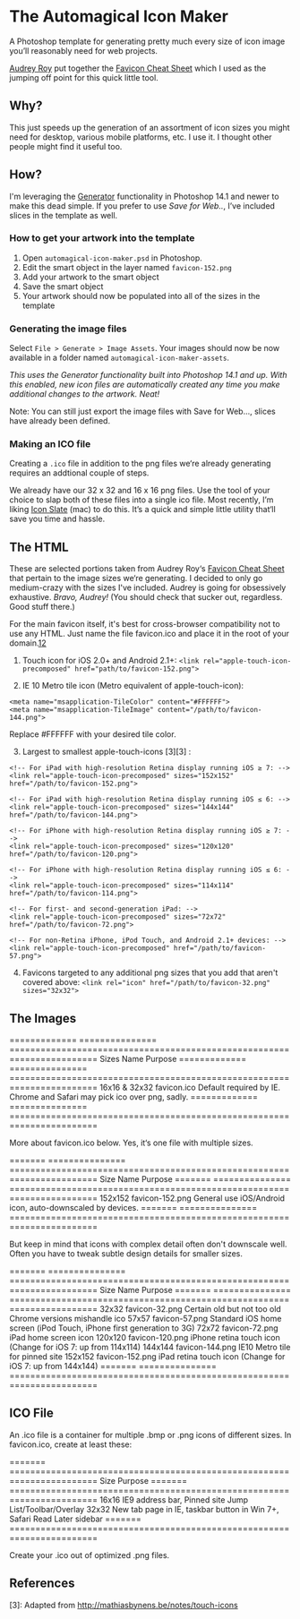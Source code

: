 # The Automagical Icon Maker

A Photoshop template for generating pretty much every size of icon image you’ll reasonably need for web projects.

[Audrey Roy](https://github.com/audreyr) put together the [Favicon Cheat Sheet](https://github.com/audreyr/favicon-cheat-sheet) which I used as the jumping off point for this quick little tool.

## Why?

This just speeds up the generation of an assortment of icon sizes you might need for desktop, various mobile platforms, etc. I use it. I thought other people might find it useful too. 

## How?

I'm leveraging the [Generator](http://blogs.adobe.com/photoshopdotcom/2013/09/introducing-adobe-generator-for-photoshop-cc.html) functionality in Photoshop 14.1 and newer to make this dead simple. If you prefer to use *Save for Web..*, I’ve included slices in the template as well.

### How to get your artwork into the template
 
 1. Open `automagical-icon-maker.psd` in Photoshop.
 2. Edit the smart object in the layer named `favicon-152.png`
 3. Add your artwork to the smart object
 4. Save the smart object
 5. Your artwork should now be populated into all of the sizes in the template
 
### Generating the image files

Select `File > Generate > Image Assets`. Your images should now be now available in a folder named `automagical-icon-maker-assets`. 

*This uses the Generator functionality built into Photoshop 14.1 and up. With this enabled, new icon files are automatically created any time you make additional changes to the artwork. Neat!*

Note: You can still just export the image files with Save for Web..., slices have already been defined.

### Making an ICO file

Creating a `.ico` file in addition to the png files we‘re already generating requires an addtional couple of steps. 

We already have our 32 x 32 and 16 x 16 png files. Use the tool of your choice to slap both of these files into a single ico file. Most recently, I’m liking [Icon Slate](http://www.kodlian.com/apps/icon-slate) (mac) to do this. It’s a quick and simple little utility that‘ll save you time and hassle. 

## The HTML

These are selected portions taken from Audrey Roy‘s [Favicon Cheat Sheet](https://github.com/audreyr/favicon-cheat-sheet) that pertain to the image sizes we‘re generating. I decided to only go medium-crazy with the sizes I've included. Audrey is going for obsessively exhaustive. *Bravo, Audrey!* (You should check that sucker out, regardless. Good stuff there.)

For the main favicon itself, it's best for cross-browser compatibility not to use any HTML. Just name the file favicon.ico and place it in the root of your domain.[1][1][2][2]

 1. Touch icon for iOS 2.0+ and Android 2.1+:
`<link rel="apple-touch-icon-precomposed" href="path/to/favicon-152.png">`
   
 2. IE 10 Metro tile icon (Metro equivalent of apple-touch-icon):
```
<meta name="msapplication-TileColor" content="#FFFFFF">  
<meta name="msapplication-TileImage" content="/path/to/favicon-144.png">
```

Replace #FFFFFF with your desired tile color.


3. Largest to smallest apple-touch-icons [3][3] :
```
<!-- For iPad with high-resolution Retina display running iOS ≥ 7: -->
<link rel="apple-touch-icon-precomposed" sizes="152x152" href="/path/to/favicon-152.png">

<!-- For iPad with high-resolution Retina display running iOS ≤ 6: -->
<link rel="apple-touch-icon-precomposed" sizes="144x144" href="/path/to/favicon-144.png">

<!-- For iPhone with high-resolution Retina display running iOS ≥ 7: -->
<link rel="apple-touch-icon-precomposed" sizes="120x120" href="/path/to/favicon-120.png">

<!-- For iPhone with high-resolution Retina display running iOS ≤ 6: -->
<link rel="apple-touch-icon-precomposed" sizes="114x114" href="/path/to/favicon-114.png">

<!-- For first- and second-generation iPad: -->
<link rel="apple-touch-icon-precomposed" sizes="72x72" href="/path/to/favicon-72.png">

<!-- For non-Retina iPhone, iPod Touch, and Android 2.1+ devices: -->
<link rel="apple-touch-icon-precomposed" href="/path/to/favicon-57.png">
```

4. Favicons targeted to any additional png sizes that you add that aren't covered above:
`<link rel="icon" href="/path/to/favicon-32.png" sizes="32x32">`

## The Images

============= =============== =======================================================================
Sizes         Name            Purpose
============= =============== =======================================================================
16x16 & 32x32 favicon.ico     Default required by IE. Chrome and Safari may pick ico over png, sadly.
============= =============== =======================================================================

More about favicon.ico below. Yes, it‘s one file with multiple sizes.

======= =============== =======================================================================
Size    Name            Purpose
======= =============== =======================================================================
152x152 favicon-152.png General use iOS/Android icon, auto-downscaled by devices.
======= =============== =======================================================================

But keep in mind that icons with complex detail often don't downscale well.
Often you have to tweak subtle design details for smaller sizes.

======= =============== =======================================================================
Size    Name            Purpose
======= =============== =======================================================================
32x32   favicon-32.png  Certain old but not too old Chrome versions mishandle ico
57x57   favicon-57.png  Standard iOS home screen (iPod Touch, iPhone first generation to 3G)
72x72   favicon-72.png  iPad home screen icon
120x120 favicon-120.png iPhone retina touch icon (Change for iOS 7: up from 114x114)
144x144 favicon-144.png IE10 Metro tile for pinned site
152x152 favicon-152.png iPad retina touch icon (Change for iOS 7: up from 144x144)
======= =============== =======================================================================

## ICO File

An .ico file is a container for multiple .bmp or .png icons of different sizes.
In favicon.ico, create at least these:

======= =======================================================================
Size    Purpose
======= =======================================================================
16x16   IE9 address bar, Pinned site Jump List/Toolbar/Overlay
32x32   New tab page in IE, taskbar button in Win 7+, Safari Read Later sidebar
======= =======================================================================

Create your .ico out of optimized .png files.

## References

[1]: http://mathiasbynens.be/notes/rel-shortcut-icon
[2]: http://www.w3.org/html/wg/drafts/html/CR/links.html#rel-icon
[3]: Adapted from http://mathiasbynens.be/notes/touch-icons
